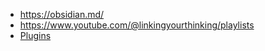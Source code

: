 * https://obsidian.md/
* https://www.youtube.com/@linkingyourthinking/playlists
* [Plugins](https://obsidian.md/plugins)

